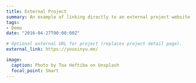 ```yaml
---
title: External Project
summary: An example of linking directly to an external project website using `external_link`.
tags:
- Demo
date: "2016-04-27T00:00:00Z"

# Optional external URL for project (replaces project detail page).
external_link: https://youxinyu.me/

image:
  caption: Photo by Toa Heftiba on Unsplash
  focal_point: Smart
---
```

